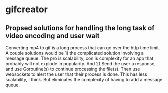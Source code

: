 # gifcreator

## Propsed solutions for handling the long task of video encoding and user wait
Converting mp4 to gif is a long process that can go over the http time limit. A couple solutions would be 1) the complicated solution involving a message queue. The pro is scalability, con is complexity for an app that probably will not explode in popularity. And 2) Send the user a response, and use Goroutine(s) to continue processing the file(s). Then use websockets to alert the user that their process is done. This has less scalability, I think. But eliminates the complexity of having to add a message queue.
